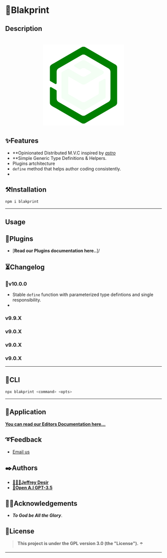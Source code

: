 <!-- ⚠️ This README has been generated from the file(s) "DOCUMENTATION.md" ⚠️--><h1>📐Blakprint</h1>
<h2>Description</h2>
<h1 align="center">

<img src="./docs/logo.png" height="260" width="260" alt="blackprint-logo-desirable-solutions"/>

</h1>
<h2>✨Features</h2>

* **Opinionated Distributed M.V.C inspired by [_astro_](https://astro.build)
* **Simple Generic Type Definitions & Helpers.
* Plugins artchitecture
* `define` method that helps author coding consistently. 
* 
<h2>⚒️Installation</h2>

```bash
npm i blakprint
```

---


<h2>Usage</h2>
<h2>🧩Plugins</h2>

* [**Read our Plugins documentation here..**]/
<h2>⏳Changelog</h2>

### 🎉v10.0.0
* Stable `define` function with parameterized type defintions and single responsibility.
* 


### v9.9.X

### v9.0.X

### v9.0.X

### v9.0.X

---

<h2>🐧CLI</h2>

```bash
npx blakprint <command> <opts>
```

---

<h2>🍎Application</h2>

[**You can read our Editors Documentation here...**](https://github.com/desirablesolutions/blakprint/blakprint/app/#readme)

<h2>➰Feedback</h2>


* [Email us](mailto:dev@desirable.solutions)
<h2>✒️Authors</h2>

* [**👩🏿‍💻Jeffrey Desir**](https://desir.tech)
* [**🤖Open A.I GPT-3.5**](https://chat.openai.com)
<h2>🙏🏿Acknowledgements</h2>

* **_To God be All the Glory_**. 
<h2>📜License</h2>

> **This project is under the GPL version 3.0 (the "License").** ☂️


---



